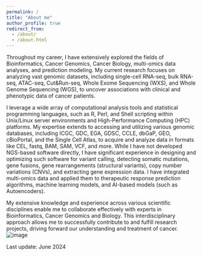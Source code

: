 ```yaml
---
permalink: /
title: "About me"
author_profile: true
redirect_from: 
  - /about/
  - /about.html
---
```


Throughout my career, I have extensively explored the fields of Bioinformatics, Cancer Genomics, Cancer Biology, multi-omics data analyses, and prediction modeling. My current research focuses on analyzing vast genomic datasets, including single-cell RNA-seq, bulk RNA-seq, ATAC-seq, Cut&Run-seq, Whole Exome Sequencing (WXS), and Whole Genome Sequencing (WGS), to uncover associations with clinical and phenotypic data of cancer patients.

I leverage a wide array of computational analysis tools and statistical programming languages, such as R, Perl, and Shell scripting within Unix/Linux server environments and High-Performance Computing (HPC) platforms. My expertise extends to accessing and utilizing various genomic databases, including ICGC, GDC, EGA, GDSC, CCLE, dbGaP, GEO, cBioPortal, and the Single Cell Atlas, to acquire and analyze data in formats like CEL, fastq, BAM, SAM, VCF, and more.
While I have not developed NGS-based software directly, I have significant experience in designing and optimizing such software for variant calling, detecting somatic mutations, gene fusions, gene rearrangements (structural variants), copy number variations (CNVs), and extracting gene expression data. I have integrated multi-omics data and applied them to therapeutic response prediction algorithms, machine learning models, and AI-based models (such as Autoencoders). 

My extensive knowledge and experience across various scientific disciplines enable me to collaborate effectively with experts in Bioinformatics, Cancer Genomics and Biology. This interdisciplinary approach allows me to successfully contribute to and fulfill research projects, driving forward our understanding and treatment of cancer.
![image](https://github.com/sanghoonleeeins/sanghoonleeeins.github.io/assets/106251438/8ccb881a-8efc-4d2f-be5c-2f3f3a57cb12)


Last update: June 2024
